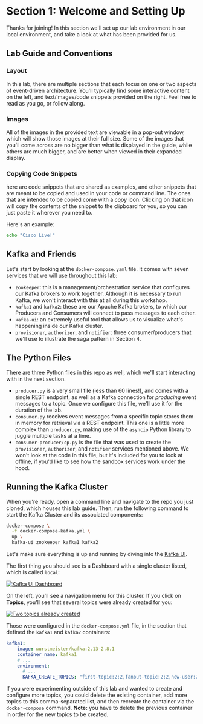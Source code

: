 # Section 1: Welcome and Setting Up

Thanks for joining!  In this section we'll set up our lab environment in our local environment, and take a look at what has been provided for us.

## Lab Guide and Conventions

### Layout

In this lab, there are multiple sections that each focus on one or two aspects of event-driven architecture.  You'll typically find some interactive content on the left, and text/images/code snippets provided on the right.  Feel free to read as you go, or follow along.

### Images

All of the images in the provided text are viewable in a pop-out window, which will show those images at their full size.  Some of the images that you'll come across are no bigger than what is displayed in the guide, while others are much bigger, and are better when viewed in their expanded display.

### Copying Code Snippets

here are code snippets that are shared as examples, and other snippets that are meant to be copied and used in your code or command line.  The ones that are intended to be copied come with a *copy* icon.  Clicking on that icon will copy the contents of the snippet to the clipboard for you, so you can just paste it wherever you need to. 

Here's an example:

<span class="copy"></span>
```sh
echo "Cisco Live!"
```

## Kafka and Friends
Let's start by looking at the `docker-compose.yaml` file.  It comes with seven services that we will use throughout this lab:
- `zookeeper`: this is a management/orchestration service that configures our Kafka brokers to work together. Although it is necessary to run Kafka, we won't interact with this at all during this workshop.
- `kafka1` and `kafka2`: these are our Apache Kafka brokers, to which our Producers and Consumers will connect to pass messages to each other.
- `kafka-ui`: an extremely useful tool that allows us to visualize what's happening inside our Kafka cluster.
- `provisioner`, `authorizer`, and `notifier`: three consumer/producers that we'll use to illustrate the saga pattern in Section 4.

## The Python Files

There are three Python files in this repo as well, which we'll start interacting with in the next section.
- `producer.py` is a very small file (less than 60 lines!), and comes with a single REST endpoint, as well as a Kafka connection for *producing* event messages to a topic.  Once we configure this file, we'll use it for the duration of the lab.
- `consumer.py` receives event messages from a specific topic stores them in memory for retrieval via a REST endpoint. This one is a little more complex than `producer.py`, making use of the `asyncio` Python library to juggle multiple tasks at a time.
- `consumer-producer/cp.py` is the file that was used to create the `provisioner`, `authorizer`, and `notifier` services mentioned above. We won't look at the code in this file, but it's included for you to look at offline, if you'd like to see how the sandbox services work under the hood.

## Running the Kafka Cluster

When you're ready, open a command line and navigate to the repo you just cloned, which houses this lab guide.  Then, run the following command to start the Kafka Cluster and its associated components:

<span class="copy"></span>
```sh
docker-compose \
  -f docker-compose-kafka.yml \
  up \
  kafka-ui zookeeper kafka1 kafka2
```

Let's make sure everything is up and running by diving into the [Kafka UI](http://localhost:8080).

The first thing you should see is a Dashboard with a single cluster listed, which is called `local`:

<a href="images/s1.1.png" class="glightbox">
    <img src="images/s1.1.png" alt="Kafka UI Dashboard"/>
</a>

On the left, you'll see a navigation menu for this cluster.  If you click on **Topics**, you'll see that several topics were already created for you:

<a href="images/s1.2.png" class="glightbox">
    <img src="images/s1.2.png" alt="Two topics already created"/>
</a>

Those were configured in the `docker-compose.yml` file, in the section that defined the `kafka1` and `kafka2` containers:
```yaml
kafka1:
    image: wurstmeister/kafka:2.13-2.8.1
    container_name: kafka1
    # ...
    environment:
      # ...
      KAFKA_CREATE_TOPICS: "first-topic:2:2,fanout-topic:2:2,new-user:2:2,authorize:2:2,notify:2:2,notified:2:2,dlq:2:2"
```

If you were experimenting outside of this lab and wanted to create and configure more topics, you could delete the existing container, add more topics to this comma-separated list, and then recreate the container via the `docker-compose` command. **Note:** you have to delete the previous container in order for the new topics to be created.
